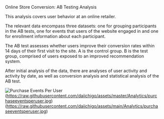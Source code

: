 Online Store Conversion: AB Testing Analysis

This analysis covers user behavior at an online retailer.

The relevant data encompass three datasets: one for grouping participants in the AB tests, one for events that users of the website engaged in and one for enrollment information about each participant.

The AB test assesses whether users improve their conversion rates within 14 days of their first visit to the site. A is the control group. B is the test group, comprised of users exposed to an improved recommendation system.

After initial analysis of the data, there are analyses of user activity and activity by date, as well as conversion analysis and statistical analysis of the AB test.

![Purchase Events Per User](https://raw.githubusercontent.com/daiichigo/assets/master/folder/purchaseeventsperuser.jpg)
(https://raw.githubusercontent.com/daiichigo/assets/master/Analytics/purchaseeventsperuser.jpg)
(https://raw.githubusercontent.com/daiichigo/assets/main/Analytics/purchaseeventsperuser.jpg)




